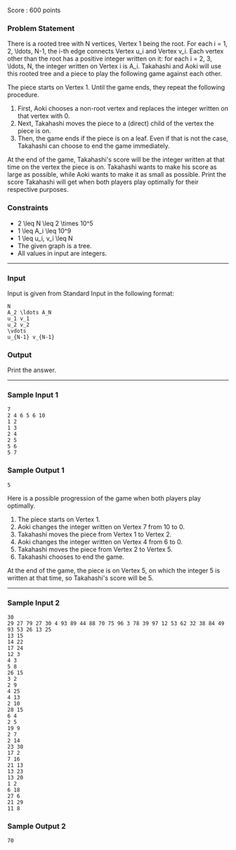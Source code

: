 Score : 600 points

### Problem Statement

There is a rooted tree with N vertices, Vertex 1 being the root.
For each i = 1, 2, \ldots, N-1, the i-th edge connects Vertex u\_i and Vertex v\_i.
Each vertex other than the root has a positive integer written on it: for each i = 2, 3, \ldots, N, the integer written on Vertex i is A\_i.
Takahashi and Aoki will use this rooted tree and a piece to play the following game against each other.

The piece starts on Vertex 1. Until the game ends, they repeat the following procedure.

1. First, Aoki chooses a non-root vertex and replaces the integer written on that vertex with 0.
2. Next, Takahashi moves the piece to a (direct) child of the vertex the piece is on.
3. Then, the game ends if the piece is on a leaf. Even if that is not the case, Takahashi can choose to end the game immediately.

At the end of the game, Takahashi's score will be the integer written at that time on the vertex the piece is on.
Takahashi wants to make his score as large as possible, while Aoki wants to make it as small as possible.
Print the score Takahashi will get when both players play optimally for their respective purposes.

### Constraints

* 2 \leq N \leq 2 \times 10^5
* 1 \leq A\_i \leq 10^9
* 1 \leq u\_i, v\_i \leq N
* The given graph is a tree.
* All values in input are integers.

---

### Input

Input is given from Standard Input in the following format:

```
N
A_2 \ldots A_N
u_1 v_1
u_2 v_2
\vdots
u_{N-1} v_{N-1}
```

### Output

Print the answer.

---

### Sample Input 1

```
7
2 4 6 5 6 10
1 2
1 3
2 4
2 5
5 6
5 7
```

### Sample Output 1

```
5
```

Here is a possible progression of the game when both players play optimally.

1. The piece starts on Vertex 1.
2. Aoki changes the integer written on Vertex 7 from 10 to 0.
3. Takahashi moves the piece from Vertex 1 to Vertex 2.
4. Aoki changes the integer written on Vertex 4 from 6 to 0.
5. Takahashi moves the piece from Vertex 2 to Vertex 5.
6. Takahashi chooses to end the game.

At the end of the game, the piece is on Vertex 5, on which the integer 5 is written at that time, so Takahashi's score will be 5.

---

### Sample Input 2

```
30
29 27 79 27 30 4 93 89 44 88 70 75 96 3 78 39 97 12 53 62 32 38 84 49 93 53 26 13 25
13 15
14 22
17 24
12 3
4 3
5 8
26 15
3 2
2 9
4 25
4 13
2 10
28 15
6 4
2 5
19 9
2 7
2 14
23 30
17 2
7 16
21 13
13 23
13 20
1 2
6 18
27 6
21 29
11 8
```

### Sample Output 2

```
70
```
